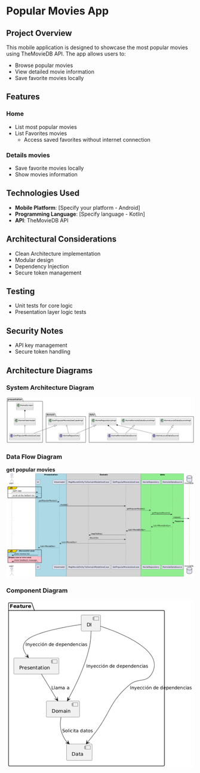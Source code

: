 # Popular Movies App

## Project Overview

This mobile application is designed to showcase the most popular movies using TheMovieDB API. The app allows users to:
- Browse popular movies
- View detailed movie information
- Save favorite movies locally

## Features

### Home
- List most popular movies
- List Favorites movies
    - Access saved favorites without internet connection


### Details movies
- Save favorite movies locally
- Show movies information

## Technologies Used

- **Mobile Platform**: [Specify your platform - Android]
- **Programming Language**: [Specify language - Kotlin]
- **API**: TheMovieDB API

## Architectural Considerations

- Clean Architecture implementation
- Modular design
- Dependency Injection
- Secure token management

## Testing

- Unit tests for core logic
- Presentation layer logic tests

## Security Notes
- API key management
- Secure token handling

## Architecture Diagrams

### System Architecture Diagram
![home_architecture.png](home_architecture.png)

### Data Flow Diagram
**get popular movies**
![get_popular_movies_flow.png](get_popular_movies_flow.png)

### Component Diagram
![diagram_component.png](diagram_component.png)